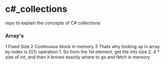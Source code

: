 # c#_collections
repo to explain the concepts of C# collections

### Array's

1 Fixed Size
2 Continuous block in memory
3 Thats why looking up in array by index is O(1) operation
      1. So from the 1st element, get the ints size
      2. 4 * size of int, and then it knows exactly where to go and fetch in memory
